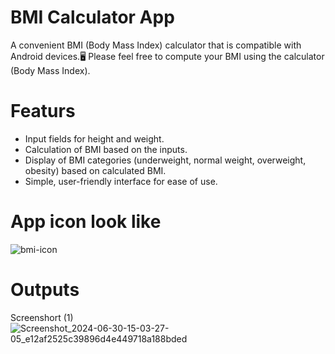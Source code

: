 # BMI Calculator App
A convenient BMI (Body Mass Index) calculator that is compatible with Android devices.🖥
Please feel free to compute your BMI using the calculator (Body Mass Index).

# Featurs
- Input fields for height and weight.
- Calculation of BMI based on the inputs.
- Display of BMI categories (underweight, normal weight, overweight, obesity) based on calculated BMI.
- Simple, user-friendly interface for ease of use.

# App icon look like
![bmi-icon](https://github.com/Aastha-Agrahari/CODTECH-Task2/assets/125497845/3e54c63c-8687-46ee-a603-a87962a90f72)

# Outputs
Screenshort (1)
![Screenshot_2024-06-30-15-03-27-05_e12af2525c39896d4e449718a188bded](https://github.com/Aastha-Agrahari/CODTECH-Task2/assets/125497845/d4ceab99-1e3a-46d4-8ea8-708fd2a0f431)
